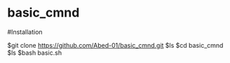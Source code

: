 # basic_cmnd


#Installation 

$git clone https://github.com/Abed-01/basic_cmnd.git
$ls
$cd basic_cmnd
$ls
$bash basic.sh




